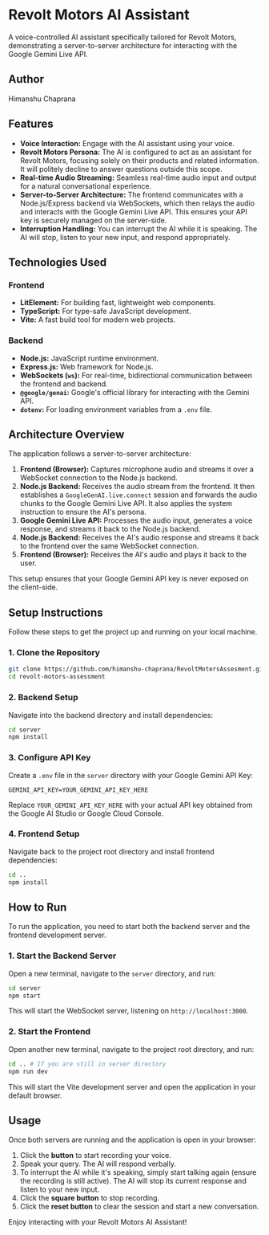 # Revolt Motors AI Assistant

A voice-controlled AI assistant specifically tailored for Revolt Motors, demonstrating a server-to-server architecture for interacting with the Google Gemini Live API.

## Author
Himanshu Chaprana

## Features

-   **Voice Interaction:** Engage with the AI assistant using your voice.
-   **Revolt Motors Persona:** The AI is configured to act as an assistant for Revolt Motors, focusing solely on their products and related information. It will politely decline to answer questions outside this scope.
-   **Real-time Audio Streaming:** Seamless real-time audio input and output for a natural conversational experience.
-   **Server-to-Server Architecture:** The frontend communicates with a Node.js/Express backend via WebSockets, which then relays the audio and interacts with the Google Gemini Live API. This ensures your API key is securely managed on the server-side.
-   **Interruption Handling:** You can interrupt the AI while it is speaking. The AI will stop, listen to your new input, and respond appropriately.

## Technologies Used

### Frontend

-   **LitElement:** For building fast, lightweight web components.
-   **TypeScript:** For type-safe JavaScript development.
-   **Vite:** A fast build tool for modern web projects.

### Backend

-   **Node.js:** JavaScript runtime environment.
-   **Express.js:** Web framework for Node.js.
-   **WebSockets (`ws`):** For real-time, bidirectional communication between the frontend and backend.
-   **`@google/genai`:** Google's official library for interacting with the Gemini API.
-   **`dotenv`:** For loading environment variables from a `.env` file.

## Architecture Overview

The application follows a server-to-server architecture:

1.  **Frontend (Browser):** Captures microphone audio and streams it over a WebSocket connection to the Node.js backend.
2.  **Node.js Backend:** Receives the audio stream from the frontend. It then establishes a `GoogleGenAI.live.connect` session and forwards the audio chunks to the Google Gemini Live API. It also applies the system instruction to ensure the AI's persona.
3.  **Google Gemini Live API:** Processes the audio input, generates a voice response, and streams it back to the Node.js backend.
4.  **Node.js Backend:** Receives the AI's audio response and streams it back to the frontend over the same WebSocket connection.
5.  **Frontend (Browser):** Receives the AI's audio and plays it back to the user.

This setup ensures that your Google Gemini API key is never exposed on the client-side.

## Setup Instructions

Follow these steps to get the project up and running on your local machine.

### 1. Clone the Repository

```bash
git clone https://github.com/himanshu-chaprana/RevoltMotersAssesment.git
cd revolt-motors-assessment
```

### 2. Backend Setup

Navigate into the backend directory and install dependencies:

```bash
cd server
npm install
```

### 3. Configure API Key

Create a `.env` file in the `server` directory with your Google Gemini API Key:

```
GEMINI_API_KEY=YOUR_GEMINI_API_KEY_HERE
```

Replace `YOUR_GEMINI_API_KEY_HERE` with your actual API key obtained from the Google AI Studio or Google Cloud Console.

### 4. Frontend Setup

Navigate back to the project root directory and install frontend dependencies:

```bash
cd ..
npm install
```

## How to Run

To run the application, you need to start both the backend server and the frontend development server.

### 1. Start the Backend Server

Open a new terminal, navigate to the `server` directory, and run:

```bash
cd server
npm start
```

This will start the WebSocket server, listening on `http://localhost:3000`.

### 2. Start the Frontend

Open another new terminal, navigate to the project root directory, and run:

```bash
cd .. # If you are still in server directory
npm run dev
```

This will start the Vite development server and open the application in your default browser.

## Usage

Once both servers are running and the application is open in your browser:

1.  Click the **button** to start recording your voice.
2.  Speak your query. The AI will respond verbally.
3.  To interrupt the AI while it's speaking, simply start talking again (ensure the recording is still active). The AI will stop its current response and listen to your new input.
4.  Click the **square button** to stop recording.
5.  Click the **reset button**  to clear the session and start a new conversation.

Enjoy interacting with your Revolt Motors AI Assistant!
